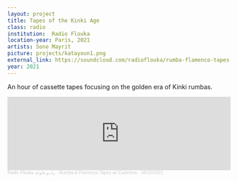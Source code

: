 ```yaml
---
layout: project 
title: Tapes of the Kinki Age
class: radio
institution:  Radio Flouka
location-year: Paris, 2021
artists: Sono Mayrit
picture: projects/katayoun1.png
external_link: https://soundcloud.com/radioflouka/rumba-flamenco-tapes-w-cutrinhos-08102021
year: 2021
---
```


An hour of cassette tapes focusing on the golden era of Kinki rumbas.


<iframe width="100%" height="166" scrolling="no" frameborder="no" allow="autoplay" src="https://w.soundcloud.com/player/?url=https%3A//api.soundcloud.com/tracks/1155846634&color=%239e978f&auto_play=false&hide_related=false&show_comments=true&show_user=true&show_reposts=false&show_teaser=true"></iframe><div style="font-size: 10px; color: #cccccc;line-break: anywhere;word-break: normal;overflow: hidden;white-space: nowrap;text-overflow: ellipsis; font-family: Interstate,Lucida Grande,Lucida Sans Unicode,Lucida Sans,Garuda,Verdana,Tahoma,sans-serif;font-weight: 100;"><a href="https://soundcloud.com/radioflouka" title="Radio Flouka راديو فلوكة" target="_blank" style="color: #cccccc; text-decoration: none;">Radio Flouka راديو فلوكة</a> · <a href="https://soundcloud.com/radioflouka/rumba-flamenco-tapes-w-cutrinhos-08102021" title="Rumba &amp; Flamenco Tapes w/ Cutrinhos - 08/10/2021" target="_blank" style="color: #cccccc; text-decoration: none;">Rumba &amp; Flamenco Tapes w/ Cutrinhos - 08/10/2021</a></div>